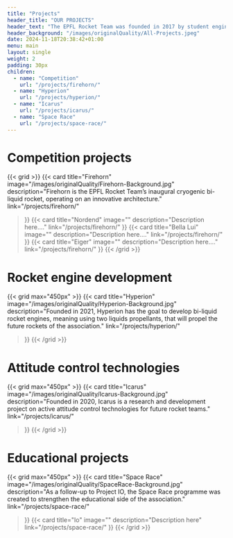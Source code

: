 ```yaml
---
title: "Projects"
header_title: "OUR PROJECTS"
header_text: "The EPFL Rocket Team was founded in 2017 by student engineers who wanted to put their theoretical skills into practice through an interdisciplinary project. They set themselves the challenge of participating in the largest international rocket launch competition; the Spaceport America Cup, which takes place every year in the United States of America. Since then, our association has grown significantly and brings together young, ambitious and enterprising space enthusiasts who wish to train for careers in aerospace."
header_background: "/images/originalQuality/All-Projects.jpeg"
date: 2024-11-18T20:38:42+01:00
menu: main
layout: single
weight: 2
padding: 30px
children:
  - name: "Competition"
    url: "/projects/firehorn/"
  - name: "Hyperion"
    url: "/projects/hyperion/"
  - name: "Icarus"
    url: "/projects/icarus/"
  - name: "Space Race"
    url: "/projects/space-race/"
---
```


# Competition projects

{{< grid >}}
{{< card 
    title="Firehorn" 
    image="/images/originalQuality/Firehorn-Background.jpg" 
    description="Firehorn is the EPFL Rocket Team’s inaugural cryogenic bi-liquid rocket, operating on an innovative architecture." 
    link="/projects/firehorn/"
>}}
{{< card 
    title="Nordend" 
    image="" 
    description="Description here...." 
    link="/projects/firehorn/"
>}}
{{< card 
    title="Bella Lui" 
    image="" 
    description="Description here...." 
    link="/projects/firehorn/"
>}}
{{< card 
    title="Eiger" 
    image="" 
    description="Description here...." 
    link="/projects/firehorn/"
>}}
{{< /grid >}}

# Rocket engine development

{{< grid max="450px" >}}
{{< card 
    title="Hyperion" 
    image="/images/originalQuality/Hyperion-Background.jpg" 
    description="Founded in 2021, Hyperion has the goal to develop bi-liquid rocket engines, meaning using two liquids propellants, that will propel the future rockets of the association." 
    link="/projects/hyperion/"
>}}
{{< /grid >}}

# Attitude control technologies

{{< grid max="450px" >}}
{{< card 
    title="Icarus" 
    image="/images/originalQuality/Icarus-Background.jpg" 
    description="Founded in 2020, Icarus is a research and development project on active attitude control technologies for future rocket teams." 
    link="/projects/icarus/"
>}}
{{< /grid >}}

# Educational projects

{{< grid max="450px" >}}
{{< card 
    title="Space Race" 
    image="/images/originalQuality/SpaceRace-Background.jpg" 
    description="As a follow-up to Project IO, the Space Race programme was created to strengthen the educational side of the association." 
    link="/projects/space-race/"
>}}
{{< card 
    title="Io" 
    image="" 
    description="Description here" 
    link="/projects/space-race/"
>}}
{{< /grid >}}

